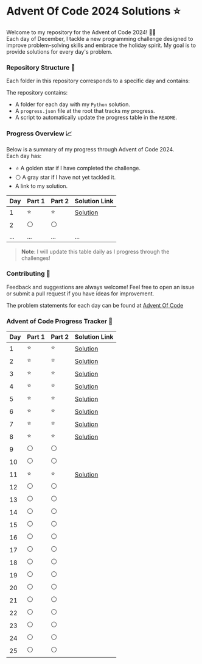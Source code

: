 # Advent Of Code 2024 Solutions ⭐

Welcome to my repository for the Advent of Code 2024! 🎄✨  
Each day of December, I tackle a new programming challenge designed to improve problem-solving skills and embrace the holiday spirit. My goal is to provide solutions for every day's problem.

### Repository Structure 📂
Each folder in this repository corresponds to a specific day and contains:

The repository contains:

- A folder for each day with my `Python` solution.
- A `progress.json` file at the root that tracks my progress.
- A script to automatically update the progress table in the `README`.

### Progress Overview 📈
Below is a summary of my progress through Advent of Code 2024.  
Each day has:

- ⭐ A golden star if I have completed the challenge.
- ⚪ A gray star if I have not yet tackled it.
- A link to my solution.

| Day  | Part 1 | Part 2 | Solution Link               |
|------|--------|--------|-----------------------------|
| 1    | ⭐      | ⭐      | [Solution]() |
| 2    | ⚪      | ⚪      |                             |
| ...  | ...    | ...    | ...                         |

> **Note**: I will update this table daily as I progress through the challenges!

### Contributing 🤝
Feedback and suggestions are always welcome! Feel free to open an issue or submit a pull request if you have ideas for improvement.

The problem statements for each day can be found at [Advent Of Code](https://adventofcode.com/)

### Advent of Code Progress Tracker 📅
| Day | Part 1 | Part 2 | Solution Link |
|-----|--------|--------|---------------|
| 1   | ⭐      | ⭐      | [Solution](day1/solution.py) |
| 2   | ⭐      | ⭐      | [Solution](day2/solution.py) |
| 3   | ⭐      | ⭐      | [Solution](day3/solution.py) |
| 4   | ⭐      | ⭐      | [Solution](day4/) |
| 5   | ⭐      | ⭐      | [Solution](day5/) |
| 6   | ⭐      | ⭐      | [Solution](day6/) |
| 7   | ⭐      | ⭐      | [Solution](day7/) |
| 8   | ⭐      | ⭐      | [Solution](day8/) |
| 9   | ⚪      | ⚪      |  |
| 10   | ⚪      | ⚪      |  |
| 11   | ⭐      | ⭐      | [Solution](day11/) |
| 12   | ⚪      | ⚪      |  |
| 13   | ⚪      | ⚪      |  |
| 14   | ⚪      | ⚪      |  |
| 15   | ⚪      | ⚪      |  |
| 16   | ⚪      | ⚪      |  |
| 17   | ⚪      | ⚪      |  |
| 18   | ⚪      | ⚪      |  |
| 19   | ⚪      | ⚪      |  |
| 20   | ⚪      | ⚪      |  |
| 21   | ⚪      | ⚪      |  |
| 22   | ⚪      | ⚪      |  |
| 23   | ⚪      | ⚪      |  |
| 24   | ⚪      | ⚪      |  |
| 25   | ⚪      | ⚪      |  |

